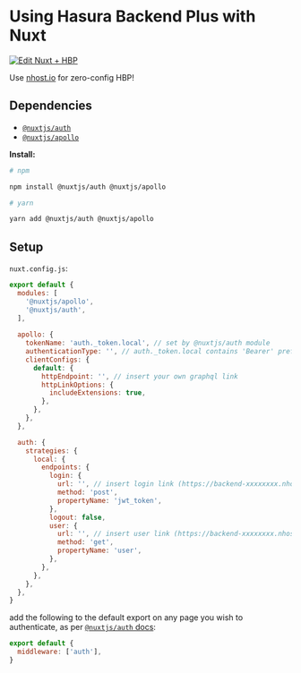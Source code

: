 # Using Hasura Backend Plus with Nuxt

[![Edit Nuxt + HBP](https://codesandbox.io/static/img/play-codesandbox.svg)](https://codesandbox.io/s/codesandbox-nuxt-hdm7q?fontsize=14&module=%2Fnuxt.config.js)

Use [nhost.io](https://nhost.io) for zero-config HBP!

## Dependencies

 - [`@nuxtjs/auth`](https://auth.nuxtjs.org)
 - [`@nuxtjs/apollo`](https://github.com/nuxt-community/apollo-module)
 
**Install:**
```bash
# npm

npm install @nuxtjs/auth @nuxtjs/apollo

# yarn

yarn add @nuxtjs/auth @nuxtjs/apollo
```

## Setup

`nuxt.config.js`:

```js
export default {
  modules: [
    '@nuxtjs/apollo',
    '@nuxtjs/auth',
  ],
  
  apollo: {
    tokenName: 'auth._token.local', // set by @nuxtjs/auth module
    authenticationType: '', // auth._token.local contains 'Bearer' prefix already
    clientConfigs: {
      default: {
        httpEndpoint: '', // insert your own graphql link
        httpLinkOptions: {
          includeExtensions: true,
        },
      },
    },
  },

  auth: {
    strategies: {
      local: {
        endpoints: {
          login: {
            url: '', // insert login link (https://backend-xxxxxxxx.nhost.io/auth/login)
            method: 'post',
            propertyName: 'jwt_token',
          },
          logout: false,
          user: {
            url: '', // insert user link (https://backend-xxxxxxxx.nhost.io/auth/user)
            method: 'get',
            propertyName: 'user',
          },
        },
      },
    },
  },
}
```

add the following to the default export on any page you wish to authenticate, as per [`@nuxtjs/auth` docs](https://auth.nuxtjs.org/guide/middleware.html):

```js
export default {
  middleware: ['auth'],
}
```

